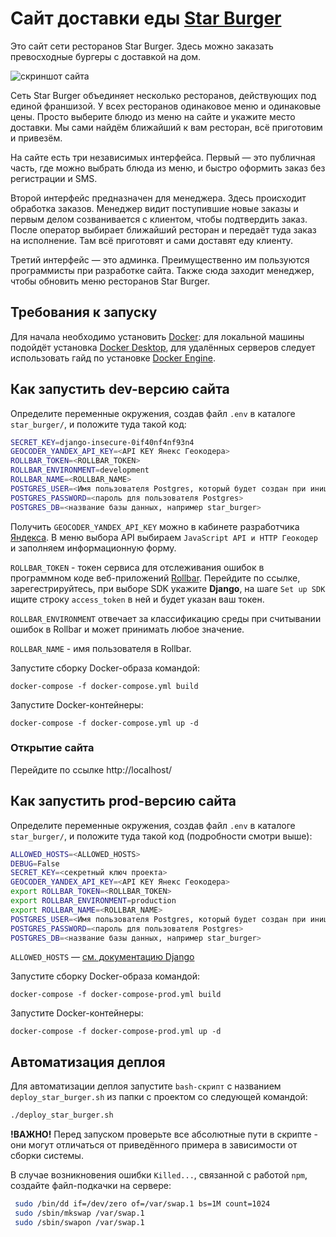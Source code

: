 # Сайт доставки еды [Star Burger](https://dexter-superstar.ru/)

Это сайт сети ресторанов Star Burger. Здесь можно заказать превосходные бургеры с доставкой на дом.

![скриншот сайта](https://dvmn.org/filer/canonical/1594651635/686/)


Сеть Star Burger объединяет несколько ресторанов, действующих под единой франшизой. У всех ресторанов одинаковое меню и одинаковые цены. Просто выберите блюдо из меню на сайте и укажите место доставки. Мы сами найдём ближайший к вам ресторан, всё приготовим и привезём.

На сайте есть три независимых интерфейса. Первый — это публичная часть, где можно выбрать блюда из меню, и быстро оформить заказ без регистрации и SMS.

Второй интерфейс предназначен для менеджера. Здесь происходит обработка заказов. Менеджер видит поступившие новые заказы и первым делом созванивается с клиентом, чтобы подтвердить заказ. После оператор выбирает ближайший ресторан и передаёт туда заказ на исполнение. Там всё приготовят и сами доставят еду клиенту.

Третий интерфейс — это админка. Преимущественно им пользуются программисты при разработке сайта. Также сюда заходит менеджер, чтобы обновить меню ресторанов Star Burger.

## Требования к запуску

Для начала необходимо установить [Docker](https://www.docker.com/): для локальной машины подойдёт установка [Docker Desktop](https://docs.docker.com/desktop/), для удалённых серверов следует использовать гайд по установке [Docker Engine](https://docs.docker.com/engine/install/).

## Как запустить dev-версию сайта

Определите переменные окружения, создав файл `.env` в каталоге `star_burger/`, и положите туда такой код:
```sh
SECRET_KEY=django-insecure-0if40nf4nf93n4
GEOCODER_YANDEX_API_KEY=<API KEY Янекс Геокодера>
ROLLBAR_TOKEN=<ROLLBAR_TOKEN>
ROLLBAR_ENVIRONMENT=development
ROLLBAR_NAME=<ROLLBAR_NAME>
POSTGRES_USER=<Имя пользователя Postgres, который будет создан при инициализации базы>
POSTGRES_PASSWORD=<пароль для пользователя Postgres>
POSTGRES_DB=<название базы данных, например star_burger>
```

Получить `GEOCODER_YANDEX_API_KEY` можно в кабинете разработчика [Яндекса](https://developer.tech.yandex.ru/). В меню выбора API выбираем `JavaScript API и HTTP Геокодер` и заполняем информационную форму.

`ROLLBAR_TOKEN` - токен сервиса для отслеживания ошибок в программном коде веб-приложений [Rollbar](https://rollbar.com/). Перейдите по ссылке, зарегестрируйтесь, при выборе SDK укажите **Django**, на шаге `Set up SDK` ищите строку `access_token` в ней и будет указан ваш токен.

`ROLLBAR_ENVIRONMENT` отвечает за классификацию среды при считывании ошибок в Rollbar и может принимать любое значение.

`ROLLBAR_NAME` - имя пользователя в Rollbar.

Запустите сборку Docker-образа командой:

```
docker-compose -f docker-compose.yml build
```
Запустите Docker-контейнеры:
```
docker-compose -f docker-compose.yml up -d
```
### Открытие сайта
Перейдите по ссылке http://localhost/

## Как запустить prod-версию сайта

Определите переменные окружения, создав файл `.env` в каталоге `star_burger/`, и положите туда такой код (подробности смотри выше):
```sh
ALLOWED_HOSTS=<ALLOWED_HOSTS>
DEBUG=False
SECRET_KEY=<секретный ключ проекта>
GEOCODER_YANDEX_API_KEY=<API KEY Янекс Геокодера>
export ROLLBAR_TOKEN=<ROLLBAR_TOKEN>
export ROLLBAR_ENVIRONMENT=production
export ROLLBAR_NAME=<ROLLBAR_NAME>
POSTGRES_USER=<Имя пользователя Postgres, который будет создан при инициализации базы>
POSTGRES_PASSWORD=<пароль для пользователя Postgres>
POSTGRES_DB=<название базы данных, например star_burger>
```
`ALLOWED_HOSTS` — [см. документацию Django](https://docs.djangoproject.com/en/3.1/ref/settings/#allowed-hosts)

Запустите сборку Docker-образа командой:

```
docker-compose -f docker-compose-prod.yml build
```
Запустите Docker-контейнеры:
```
docker-compose -f docker-compose-prod.yml up -d
```

## Автоматизация деплоя

Для автоматизации деплоя запустите `bash-скрипт` с названием `deploy_star_burger.sh` из папки с проектом со следующей командой:

```bash
./deploy_star_burger.sh
```
**!ВАЖНО!** Перед запуском проверьте все абсолютные пути в скрипте - они могут отличаться от приведённого примера в зависимости от сборки системы.

В случае возникновения ошибки `Killed...`, связанной с работой `npm`, создайте файл-подкачки на сервере:

```bash
 sudo /bin/dd if=/dev/zero of=/var/swap.1 bs=1M count=1024
 sudo /sbin/mkswap /var/swap.1
 sudo /sbin/swapon /var/swap.1
```
